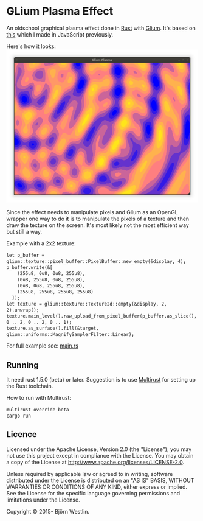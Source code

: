 # GLium Plasma Effect #

An oldschool graphical plasma effect done in [Rust](https://www.rust-lang.org/)
with [Glium](https://github.com/tomaka/glium).
It's based on [this](https://rawgit.com/bwestlin/canvas-experiments/master/plasma.html)
which I made in JavaScript previously.

Here's how it looks:
![Screenshot](screenshot.png)

Since the effect needs to manipulate pixels and Glium as an OpenGL wrapper
one way to do it is to manipulate the pixels of a texture and then draw the
texture on the screen. It's most likely not the most efficient way but still a way.

Example with a 2x2 texture:
```
let p_buffer = glium::texture::pixel_buffer::PixelBuffer::new_empty(&display, 4);
p_buffer.write(&[
    (255u8, 0u8, 0u8, 255u8),
    (0u8, 255u8, 0u8, 255u8),
    (0u8, 0u8, 255u8, 255u8),
    (255u8, 255u8, 255u8, 255u8)
  ]);
let texture = glium::texture::Texture2d::empty(&display, 2, 2).unwrap();
texture.main_level().raw_upload_from_pixel_buffer(p_buffer.as_slice(), 0 .. 2, 0 .. 2, 0 .. 1);
texture.as_surface().fill(&target, glium::uniforms::MagnifySamplerFilter::Linear);
```
For full example see: [main.rs](src/main.rs)

## Running ##

It need rust 1.5.0 (beta) or later. Suggestion is to use
[Multirust](https://github.com/brson/multirust) for setting up the Rust toolchain.


How to run with Multirust:
```
multirust override beta
cargo run
```

## Licence ##

Licensed under the Apache License, Version 2.0 (the "License"); you may not use this project except in compliance with the License. You may obtain a copy of the License at http://www.apache.org/licenses/LICENSE-2.0.

Unless required by applicable law or agreed to in writing, software distributed under the License is distributed on an "AS IS" BASIS, WITHOUT WARRANTIES OR CONDITIONS OF ANY KIND, either express or implied. See the License for the specific language governing permissions and limitations under the License.

Copyright &copy; 2015- Björn Westlin.
